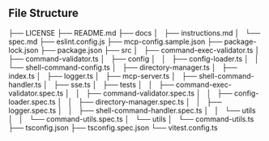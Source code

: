 ## File Structure

├── LICENSE
├── README.md
├── docs
│   ├── instructions.md
│   └── spec.md
├── eslint.config.js
├── mcp-config.sample.json
├── package-lock.json
├── package.json
├── src
│   ├── command-exec-validator.ts
│   ├── command-validator.ts
│   ├── config
│   │   ├── config-loader.ts
│   │   └── shell-command-config.ts
│   ├── directory-manager.ts
│   ├── index.ts
│   ├── logger.ts
│   ├── mcp-server.ts
│   ├── shell-command-handler.ts
│   ├── sse.ts
│   ├── tests
│   │   ├── command-exec-validator.spec.ts
│   │   ├── command-validator.spec.ts
│   │   ├── config-loader.spec.ts
│   │   ├── directory-manager.spec.ts
│   │   ├── logger.spec.ts
│   │   ├── shell-command-handler.spec.ts
│   │   └── utils
│   │       └── command-utils.spec.ts
│   └── utils
│       └── command-utils.ts
├── tsconfig.json
├── tsconfig.spec.json
└── vitest.config.ts
